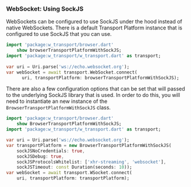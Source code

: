 ### WebSocket: Using SockJS

WebSockets can be configured to use SockJS under the hood instead of native
WebSockets. There is a default Transport Platform instance that is configured to
use SockJS that you can use.

```dart
import 'package:w_transport/browser.dart'
    show browserTransportPlatformWithSockJS;
import 'package:w_transport/w_transport.dart' as transport;
    
var uri = Uri.parse('ws://echo.websocket.org');
var webSocket = await transport.WebSocket.connect(
      uri, transportPlatform: browserTransportPlatformWithSockJS);
```

There are also a few configuration options that can be set that will passed to
the underlying SockJS library that is used. In order to do this, you will need
to instantiate an new instance of the `BrowserTransportPlatformWithSockJS`
class.

```dart
import 'package:w_transport/browser.dart'
    show BrowserTransportPlatformWithSockJS;
import 'package:w_transport/w_transport.dart' as transport;

var uri = Uri.parse('ws://echo.websocket.org');
var transportPlatform = new BrowserTransportPlatformWithSockJS(
    sockJSNoCredentials: true,
    sockJSDebug: true,
    sockJSProtocolsWhitelist: ['xhr-streaming', 'websocket'],
    sockJSTimeout: const Duration(seconds: 10));
var webSocket = await transport.WSocket.connect(
    uri, transportPlatform: transportPlatform);
```
